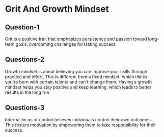 # Grit And Growth Mindset

## Question-1

Grit is a positive trait that emphasizes persistence and passion toward long-term goals, overcoming challenges for lasting success.

## Questions-2

Growth mindset is about believing you can improve your skills through practice and effort. This is different from a fixed mindset, which thinks you're born with certain talents and can't change them. Having a growth mindset helps you stay positive and keep learning, which leads to better results in the long run.

## Questions-3

Internal locus of control believes individuals control their own outcomes. This fosters motivation by empowering them to take responsibility for their success.
